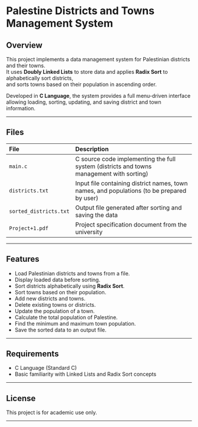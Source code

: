 
# Palestine Districts and Towns Management System 

## Overview

This project implements a data management system for Palestinian districts and their towns.  
It uses **Doubly Linked Lists** to store data and applies **Radix Sort** to alphabetically sort districts,  
and sorts towns based on their population in ascending order.

Developed in **C Language**, the system provides a full menu-driven interface allowing loading, sorting, updating, and saving district and town information.

---

## Files

| File | Description |
|:-----|:------------|
| `main.c` | C source code implementing the full system (districts and towns management with sorting) |
| `districts.txt` | Input file containing district names, town names, and populations (to be prepared by user) |
| `sorted_districts.txt` | Output file generated after sorting and saving the data |
| `Project+1.pdf` | Project specification document from the university |

---

## Features

- Load Palestinian districts and towns from a file.
- Display loaded data before sorting.
- Sort districts alphabetically using **Radix Sort**.
- Sort towns based on their population.
- Add new districts and towns.
- Delete existing towns or districts.
- Update the population of a town.
- Calculate the total population of Palestine.
- Find the minimum and maximum town population.
- Save the sorted data to an output file.

---

## Requirements

- C Language (Standard C)
- Basic familiarity with Linked Lists and Radix Sort concepts



---

## License

This project is for academic use only.

---

